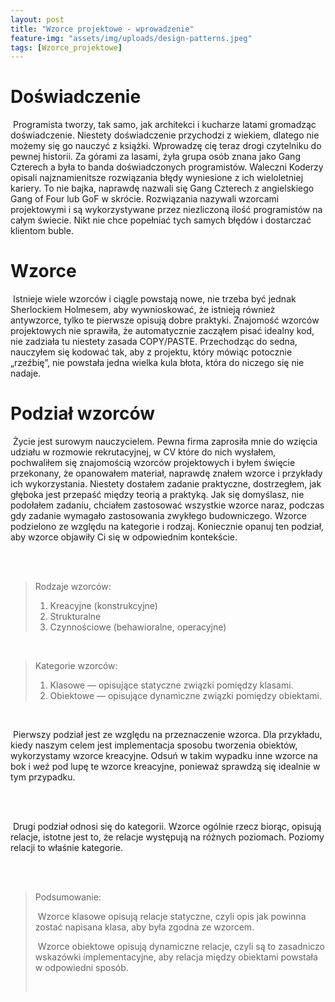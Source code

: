 ```yaml
---
layout: post
title: "Wzorce projektowe - wprowadzenie"
feature-img: "assets/img/uploads/design-patterns.jpeg"
tags: [Wzorce_projektowe]
---
```


# Doświadczenie


&nbsp;Programista tworzy, tak samo, jak architekci i kucharze latami gromadząc doświadczenie. Niestety doświadczenie przychodzi z wiekiem, dlatego nie możemy się go nauczyć z książki. Wprowadzę cię teraz drogi czytelniku do pewnej historii. Za górami za lasami, żyła grupa osób znana jako Gang Czterech a była to banda doświadczonych programistów. Waleczni Koderzy opisali najznamienitsze rozwiązania błędy wyniesione z ich wieloletniej kariery. To nie bajka, naprawdę nazwali się Gang Czterech z angielskiego Gang of Four lub GoF w skrócie. Rozwiązania nazywali wzorcami projektowymi i są wykorzystywane przez niezliczoną ilość programistów na całym świecie. Nikt nie chce popełniać tych samych błędów i dostarczać klientom buble.



# Wzorce


&nbsp;Istnieje wiele wzorców i ciągle powstają nowe, nie trzeba być jednak Sherlockiem Holmesem, aby wywnioskować, że istnieją również antywzorce, tylko te pierwsze opisują dobre praktyki. Znajomość wzorców projektowych nie sprawiła, że automatycznie zacząłem pisać idealny kod, nie zadziała tu niestety zasada COPY/PASTE. Przechodząc do sedna, nauczyłem się kodować tak, aby z projektu, który mówiąc potocznie „rzeźbię”, nie powstała jedna wielka kula błota, która do niczego się nie nadaje.



# Podział wzorców


&nbsp;Życie jest surowym nauczycielem. Pewna firma zaprosiła mnie do wzięcia udziału w rozmowie rekrutacyjnej, w CV które do nich wysłałem, pochwaliłem się znajomością wzorców projektowych i byłem święcie przekonany, że opanowałem materiał, naprawdę znałem wzorce i przykłady ich wykorzystania. Niestety dostałem zadanie praktyczne, dostrzegłem, jak głęboka jest przepaść między teorią a praktyką. Jak się domyślasz, nie podołałem zadaniu, chciałem zastosować wszystkie wzorce naraz, podczas gdy zadanie wymagało zastosowania zwykłego budowniczego. Wzorce podzielono ze względu na kategorie i rodzaj. Koniecznie opanuj ten podział, aby wzorce objawiły Ci się w odpowiednim kontekście. 

 <br/>
 <br/>
<blockquote class="base-font-size">
    <p>Rodzaje wzorców:</p>
    <ol>
        <li>
        Kreacyjne (konstrukcyjne)
        </li>
        <li>
        Strukturalne
        </li>
        <li>
        Czynnościowe (behawioralne, operacyjne)
        </li>
    </ol>
</blockquote >
<br/>
<blockquote class="base-font-size">
    <p>Kategorie wzorców:</p>
    <ol>
        <li>
        Klasowe — opisujące statyczne związki pomiędzy klasami.
        </li>
        <li>
        Obiektowe — opisujące dynamiczne związki pomiędzy obiektami.
        </li>
    </ol>
</blockquote >
<br/>

&nbsp;Pierwszy podział jest ze względu na przeznaczenie wzorca. Dla przykładu, kiedy naszym celem jest implementacja sposobu tworzenia obiektów, wykorzystamy wzorce kreacyjne. Odsuń w takim wypadku inne wzorce na bok i weź pod lupę te wzorce kreacyjne, ponieważ sprawdzą się idealnie w tym przypadku.

<br/>
<br/>

&nbsp;Drugi podział odnosi się do kategorii. Wzorce ogólnie rzecz biorąc, opisują relacje, istotne jest to, że relacje występują na różnych poziomach. Poziomy relacji to właśnie kategorie.

<br/>
<br/>
<blockquote class="base-font-size">
<p>Podsumowanie:
</p>
<p>&nbsp;Wzorce klasowe opisują relacje statyczne, czyli opis jak powinna zostać napisana klasa, aby była zgodna ze wzorcem.
</p>
<p>&nbsp;Wzorce obiektowe opisują dynamiczne relacje, czyli są to zasadniczo wskazówki implementacyjne, aby relacja między obiektami powstała w odpowiedni sposób.</p>
<br/>
